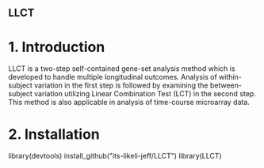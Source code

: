 ## LLCT

# 1. Introduction
LLCT is a two-step self-contained gene-set analysis method which is developed to handle multiple longitudinal outcomes. Analysis of within-subject variation in the first step is followed by examining the between-subject variation utilizing Linear Combination Test (LCT) in the second step. This method is also applicable in analysis of time-course microarray data. 

# 2. Installation
library(devtools)
install_github("its-likeli-jeff/LLCT")
library(LLCT)
